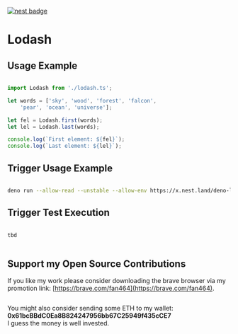 [![nest badge](https://nest.land/badge.svg)](https://nest.land/package/deno-lodash)

# Lodash

## Usage Example

```ts

import Lodash from './lodash.ts';

let words = ['sky', 'wood', 'forest', 'falcon', 
    'pear', 'ocean', 'universe'];

let fel = Lodash.first(words);
let lel = Lodash.last(words);

console.log(`First element: ${fel}`);
console.log(`Last element: ${lel}`);

```

## Trigger Usage Example

```sh

deno run --allow-read --unstable --allow-env https://x.nest.land/deno-lodash@0.0.1/usage-example.ts

```

## Trigger Test Execution

```sh

tbd
  
```

## Support my Open Source Contributions

If you like my work please consider downloading the brave browser via my
promotion link: [https://brave.com/fan464](https://brave.com/fan464).

![![](https://brave.com/)](https://brave.com/wp-content/uploads/2019/01/logotype-full-color.svg)  

You might also consider sending some ETH to my wallet: **0x61bcBBdC0Ea8B824247956bb67C25949f435cCE7**  
I guess the money is well invested.